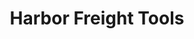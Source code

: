 ---
title: "Harbor Freight Tools"
url: /louisville-north-est/harbor-freight-tools/
shop: Eisenwaren
---